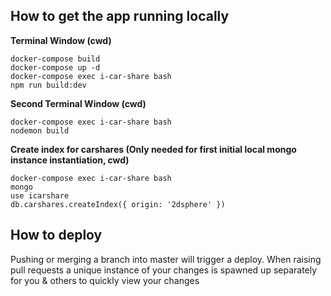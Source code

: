 ## **How to get the app running locally**

**Terminal Window (cwd)**
```
docker-compose build
docker-compose up -d
docker-compose exec i-car-share bash
npm run build:dev
```

**Second Terminal Window (cwd)**
```
docker-compose exec i-car-share bash
nodemon build
```

**Create index for carshares (Only needed for first initial local mongo instance instantiation, cwd)**
```
docker-compose exec i-car-share bash
mongo
use icarshare
db.carshares.createIndex({ origin: '2dsphere' })
```

## How to deploy
Pushing or merging a branch into master will trigger a deploy. When raising pull requests a unique instance of your changes is spawned up separately for you & others to quickly view your changes